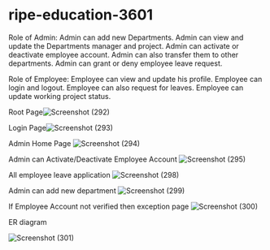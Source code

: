 # ripe-education-3601

Role of Admin:
Admin can add new Departments.
Admin can view and update the Departments manager and project.
Admin can activate or deactivate employee account.
Admin can also transfer them to other departments.
Admin can grant or deny employee leave request.

Role of Employee:
 Employee can view and update his profile.
Employee can login and logout.
Employee can also request for leaves.
Employee can update working project status.

Root Page![Screenshot (292)](https://user-images.githubusercontent.com/69399810/213988671-72125f80-f238-41c8-8b73-7f176a9ad615.png)

Login Page![Screenshot (293)](https://user-images.githubusercontent.com/69399810/213988748-3c250245-300c-4011-9e22-18f8cbec701a.png)

Admin Home Page ![Screenshot (294)](https://user-images.githubusercontent.com/69399810/213988932-a6cbef9c-a678-470b-9423-9e04c7c55c06.png)

Admin can Activate/Deactivate Employee Account ![Screenshot (295)](https://user-images.githubusercontent.com/69399810/213989007-cd42cdd9-bcd9-495d-bc57-74289f70e83f.png)

All employee leave application
![Screenshot (298)](https://user-images.githubusercontent.com/69399810/213989151-cb84dfc8-c81f-4415-80d7-b93846c1c8f8.png)

Admin can add new department 
![Screenshot (299)](https://user-images.githubusercontent.com/69399810/213989217-e8f4901a-94d4-43bd-9541-3db885c6184e.png)

If Employee Account not verified then exception page 
![Screenshot (300)](https://user-images.githubusercontent.com/69399810/213989295-ec349b88-c846-41e3-a172-da8a497ed302.png)

ER diagram 



![Screenshot (301)](https://user-images.githubusercontent.com/69399810/214001738-aa369761-c36f-425b-ad5e-46808de64b4e.png)
